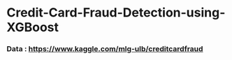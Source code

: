 # Credit-Card-Fraud-Detection-using-XGBoost

### Data : https://www.kaggle.com/mlg-ulb/creditcardfraud
